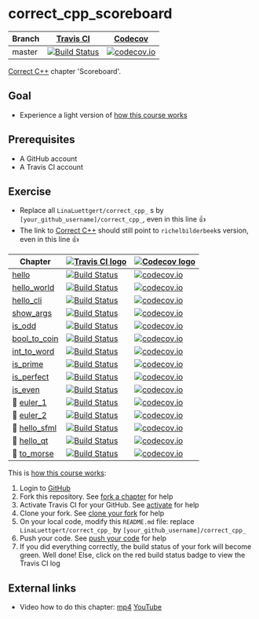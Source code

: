 # correct_cpp_scoreboard

Branch|[Travis CI](https://travis-ci.org)|[Codecov](https://www.codecov.io)
---|---|---
master|[![Build Status](https://travis-ci.org/LinaLuettgert/correct_cpp_scoreboard.svg?branch=master)](https://travis-ci.org/LinaLuettgert/correct_cpp_scoreboard)|[![codecov.io](https://codecov.io/github/LinaLuettgert/correct_cpp_scoreboard/coverage.svg?branch=master)](https://codecov.io/github/LinaLuettgert/correct_cpp_scoreboard/branch/master)

[Correct C++](https://github.com/richelbilderbeek/correct_cpp) chapter 'Scoreboard'.

## Goal

 * Experience a light version of [how this course works](https://github.com/richelbilderbeek/correct_cpp/blob/master/doc/how_this_course_works.md)

## Prerequisites

 * A GitHub account
 * A Travis CI account

## Exercise

 * Replace all `LinaLuettgert/correct_cpp_` s by `[your_github_username]/correct_cpp_`, even in this line :+1:
 * The link to [Correct C++](https://github.com/richelbilderbeek/correct_cpp) should still point to `richelbilderbeek`s version, even in this line :+1:

Chapter|[![Travis CI logo](TravisCI.png)](https://travis-ci.org)|[![Codecov logo](Codecov.png)](https://www.codecov.io)
---|---|---
[hello](https://github.com/LinaLuettgert/correct_cpp_hello)|[![Build Status](https://travis-ci.org/LinaLuettgert/correct_cpp_hello.svg?branch=master)](https://travis-ci.org/LinaLuettgert/correct_cpp_hello) | [![codecov.io](https://codecov.io/github/LinaLuettgert/correct_cpp_hello/coverage.svg?branch=master)](https://codecov.io/github/LinaLuettgert/correct_cpp_hello?branch=master)
[hello_world](https://github.com/LinaLuettgert/correct_cpp_hello_world)|[![Build Status](https://travis-ci.org/LinaLuettgert/correct_cpp_hello_world.svg?branch=master)](https://travis-ci.org/LinaLuettgert/correct_cpp_hello_world) | [![codecov.io](https://codecov.io/github/LinaLuettgert/correct_cpp_hello_world/coverage.svg?branch=master)](https://codecov.io/github/LinaLuettgert/correct_cpp_hello_world?branch=master)
[hello_cli](https://github.com/LinaLuettgert/correct_cpp_hello_cli)|[![Build Status](https://travis-ci.org/LinaLuettgert/correct_cpp_hello_cli.svg?branch=master)](https://travis-ci.org/LinaLuettgert/correct_cpp_hello_cli) | [![codecov.io](https://codecov.io/github/LinaLuettgert/correct_cpp_hello_cli/coverage.svg?branch=master)](https://codecov.io/github/LinaLuettgert/correct_cpp_hello_cli?branch=master)
[show_args](https://github.com/LinaLuettgert/correct_cpp_show_args)|[![Build Status](https://travis-ci.org/LinaLuettgert/correct_cpp_show_args.svg?branch=master)](https://travis-ci.org/LinaLuettgert/correct_cpp_show_args) | [![codecov.io](https://codecov.io/github/LinaLuettgert/correct_cpp_show_args/coverage.svg?branch=master)](https://codecov.io/github/LinaLuettgert/correct_cpp_show_args?branch=master)
[is_odd](https://github.com/LinaLuettgert/correct_cpp_is_odd)|[![Build Status](https://travis-ci.org/LinaLuettgert/correct_cpp_is_odd.svg?branch=master)](https://travis-ci.org/LinaLuettgert/correct_cpp_is_odd) | [![codecov.io](https://codecov.io/github/LinaLuettgert/correct_cpp_is_odd/coverage.svg?branch=master)](https://codecov.io/github/LinaLuettgert/correct_cpp_is_odd?branch=master)
[bool_to_coin](https://github.com/LinaLuettgert/correct_cpp_bool_to_coin)|[![Build Status](https://travis-ci.org/LinaLuettgert/correct_cpp_bool_to_coin.svg?branch=master)](https://travis-ci.org/LinaLuettgert/correct_cpp_bool_to_coin) | [![codecov.io](https://codecov.io/github/LinaLuettgert/correct_cpp_bool_to_coin/coverage.svg?branch=master)](https://codecov.io/github/LinaLuettgert/correct_cpp_bool_to_coin?branch=master)
[int_to_word](https://github.com/LinaLuettgert/correct_cpp_int_to_word)|[![Build Status](https://travis-ci.org/LinaLuettgert/correct_cpp_int_to_word.svg?branch=master)](https://travis-ci.org/LinaLuettgert/correct_cpp_int_to_word) | [![codecov.io](https://codecov.io/github/LinaLuettgert/correct_cpp_int_to_word/coverage.svg?branch=master)](https://codecov.io/github/LinaLuettgert/correct_cpp_int_to_word?branch=master)
[is_prime](https://github.com/LinaLuettgert/correct_cpp_is_prime)|[![Build Status](https://travis-ci.org/LinaLuettgert/correct_cpp_is_prime.svg?branch=master)](https://travis-ci.org/LinaLuettgert/correct_cpp_is_prime) | [![codecov.io](https://codecov.io/github/LinaLuettgert/correct_cpp_is_prime/coverage.svg?branch=master)](https://codecov.io/github/LinaLuettgert/correct_cpp_is_prime?branch=master)
[is_perfect](https://github.com/LinaLuettgert/correct_cpp_is_perfect)|[![Build Status](https://travis-ci.org/LinaLuettgert/correct_cpp_is_perfect.svg?branch=master)](https://travis-ci.org/LinaLuettgert/correct_cpp_is_perfect) | [![codecov.io](https://codecov.io/github/LinaLuettgert/correct_cpp_is_perfect/coverage.svg?branch=master)](https://codecov.io/github/LinaLuettgert/correct_cpp_is_perfect?branch=master)
[is_even](https://github.com/LinaLuettgert/correct_cpp_is_even)|[![Build Status](https://travis-ci.org/LinaLuettgert/correct_cpp_is_even.svg?branch=master)](https://travis-ci.org/LinaLuettgert/correct_cpp_is_even) | [![codecov.io](https://codecov.io/github/LinaLuettgert/correct_cpp_is_even/coverage.svg?branch=master)](https://codecov.io/github/LinaLuettgert/correct_cpp_is_even?branch=master)
:construction: [euler_1](https://github.com/LinaLuettgert/correct_cpp_euler_1)|[![Build Status](https://travis-ci.org/LinaLuettgert/correct_cpp_euler_1.svg?branch=master)](https://travis-ci.org/LinaLuettgert/correct_cpp_euler_1) | [![codecov.io](https://codecov.io/github/LinaLuettgert/correct_cpp_euler_1/coverage.svg?branch=master)](https://codecov.io/github/LinaLuettgert/correct_cpp_euler_1?branch=master)
:construction: [euler_2](https://github.com/LinaLuettgert/correct_cpp_euler_2)|[![Build Status](https://travis-ci.org/LinaLuettgert/correct_cpp_euler_2.svg?branch=master)](https://travis-ci.org/LinaLuettgert/correct_cpp_euler_2) | [![codecov.io](https://codecov.io/github/LinaLuettgert/correct_cpp_euler_2/coverage.svg?branch=master)](https://codecov.io/github/LinaLuettgert/correct_cpp_euler_2?branch=master)
:construction: [hello_sfml](https://github.com/LinaLuettgert/correct_cpp_hello_sfml)|[![Build Status](https://travis-ci.org/LinaLuettgert/correct_cpp_hello_sfml.svg?branch=master)](https://travis-ci.org/LinaLuettgert/correct_cpp_hello_sfml) | [![codecov.io](https://codecov.io/github/LinaLuettgert/correct_cpp_hello_sfml/coverage.svg?branch=master)](https://codecov.io/github/LinaLuettgert/correct_cpp_hello_sfml?branch=master)
:construction: [hello_qt](https://github.com/LinaLuettgert/correct_cpp_hello_qt)|[![Build Status](https://travis-ci.org/LinaLuettgert/correct_cpp_hello_qt.svg?branch=master)](https://travis-ci.org/LinaLuettgert/correct_cpp_hello_qt) | [![codecov.io](https://codecov.io/github/LinaLuettgert/correct_cpp_hello_qt/coverage.svg?branch=master)](https://codecov.io/github/LinaLuettgert/correct_cpp_hello_qt?branch=master)
:construction: [to_morse](https://github.com/LinaLuettgert/correct_cpp_to_morse)|[![Build Status](https://travis-ci.org/LinaLuettgert/correct_cpp_to_morse.svg?branch=master)](https://travis-ci.org/LinaLuettgert/correct_cpp_to_morse) | [![codecov.io](https://codecov.io/github/LinaLuettgert/correct_cpp_to_morse/coverage.svg?branch=master)](https://codecov.io/github/LinaLuettgert/correct_cpp_to_morse?branch=master)

This is [how this course works](https://github.com/richelbilderbeek/correct_cpp/blob/master/doc/how_this_course_works.md):

  1. Login to [GitHub](https://github.com/)
  2. Fork this repository. See [fork a chapter](https://github.com/richelbilderbeek/correct_cpp/blob/master/doc/fork_a_chapter.md) for help
  3. Activate Travis CI for your GitHub. See [activate](https://github.com/richelbilderbeek/correct_cpp/blob/master/doc/activate.md) for help 
  4. Clone your fork. See [clone your fork](https://github.com/richelbilderbeek/correct_cpp/blob/master/doc/clone_your_fork.md) for help
  5. On your local code, modify this `README.md` file: replace `LinaLuettgert/correct_cpp_` by `[your_github_username]/correct_cpp_`
  6. Push your code. See [push your code](https://github.com/richelbilderbeek/correct_cpp/blob/master/doc/push_your_code.md) for help
  7. If you did everything correctly, the build status of your fork will become green. Well done! Else, click on the red build status badge to view the Travis CI log

## External links

 * Video how to do this chapter: [mp4](http://www.richelbilderbeek.nl/correct_cpp_scoreboard.mp4) [YouTube](https://youtu.be/QABP8qEeM9o)

